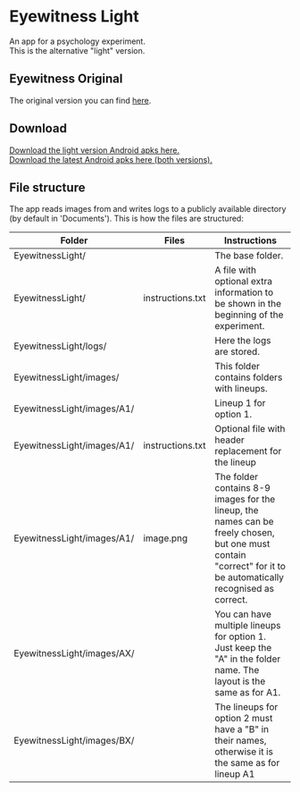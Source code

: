 # Eyewitness Light
An app for a psychology experiment.  
This is the alternative "light" version.  


## Eyewitness Original
The original version you can find [here](https://github.com/Aggrathon/EyewitnessApp/).  


## Download
[Download the light version Android apks here.](https://github.com/Aggrathon/EyewitnessApp/releases/download/v1.1-light/eyewitness_light.apk)  
[Download the latest Android apks here (both versions).](https://github.com/Aggrathon/EyewitnessApp/releases)


## File structure
The app reads images from and writes logs to a publicly available directory (by default in 'Documents'). This is how the files are structured:

| Folder | Files | Instructions |
| --- | --- | --- |
| EyewitnessLight/ | | The base folder. |
| EyewitnessLight/ | instructions.txt | A file with optional extra information to be shown in the beginning of the experiment. |
| EyewitnessLight/logs/ | | Here the logs are stored. |
| EyewitnessLight/images/ | | This folder contains folders with lineups. |
| EyewitnessLight/images/A1/ | | Lineup 1 for option 1. |
| EyewitnessLight/images/A1/ | instructions.txt | Optional file with header replacement for the lineup |
| EyewitnessLight/images/A1/ | image.png | The folder contains 8-9 images for the lineup, the names can be freely chosen, but one must contain "correct" for it to be automatically recognised as correct. |
| EyewitnessLight/images/AX/ | | You can have multiple lineups for option 1. Just keep the "A" in the folder name. The layout is the same as for A1. |
| EyewitnessLight/images/BX/ | | The lineups for option 2 must have a "B" in their names, otherwise it is the same as for lineup A1 |
